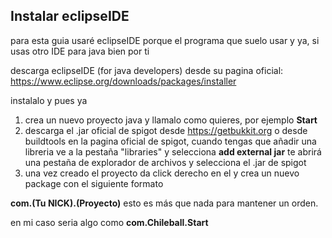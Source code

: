 
## Instalar eclipseIDE

para esta guia usaré eclipseIDE porque el programa que suelo usar y ya, si usas otro IDE para java bien por ti


descarga eclipseIDE (for java developers) desde su pagina oficial:
https://www.eclipse.org/downloads/packages/installer

instalalo y pues ya

1. crea un nuevo proyecto java y llamalo como quieres, por ejemplo **Start**
2. descarga el .jar oficial de spigot desde https://getbukkit.org o desde buildtools en la pagina oficial de spigot, cuando tengas que añadir una libreria ve a la pestaña "libraries" y selecciona **add external jar** te abrirá una pestaña de explorador de archivos y selecciona el .jar de spigot
3. una vez creado el proyecto da click derecho en el y crea un nuevo package con el siguiente formato

**com.(Tu NICK).(Proyecto)** esto es más que nada para mantener un orden.

en mi caso seria algo como **com.Chileball.Start**

